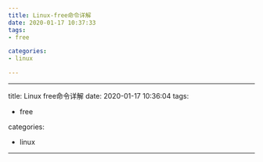 ```yaml
---
title: Linux-free命令详解
date: 2020-01-17 10:37:33
tags:
- free

categories:
- linux

---
```

---
title: Linux free命令详解
date: 2020-01-17 10:36:04
tags:
- free

categories:
- linux
<!--more-->
---
